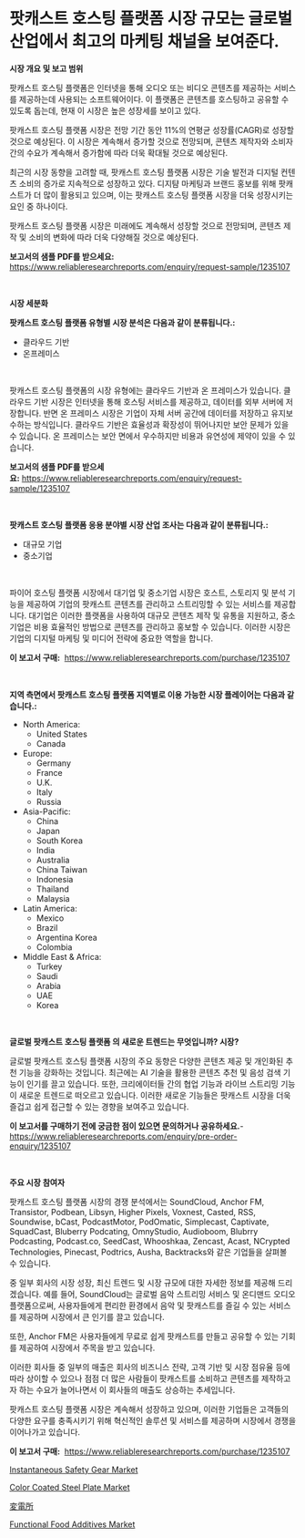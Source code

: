<p><h1>팟캐스트 호스팅 플랫폼 시장 규모는 글로벌 산업에서 최고의 마케팅 채널을 보여준다.</h1></p><p><strong>시장 개요 및 보고 범위</strong></p>
<p><p>팟캐스트 호스팅 플랫폼은 인터넷을 통해 오디오 또는 비디오 콘텐츠를 제공하는 서비스를 제공하는데 사용되는 소프트웨어이다. 이 플랫폼은 콘텐츠를 호스팅하고 공유할 수 있도록 돕는데, 현재 이 시장은 높은 성장세를 보이고 있다. </p><p>팟캐스트 호스팅 플랫폼 시장은 전망 기간 동안 11%의 연평균 성장률(CAGR)로 성장할 것으로 예상된다. 이 시장은 계속해서 증가할 것으로 전망되며, 콘텐츠 제작자와 소비자 간의 수요가 계속해서 증가함에 따라 더욱 확대될 것으로 예상된다. </p><p>최근의 시장 동향을 고려할 때, 팟캐스트 호스팅 플랫폼 시장은 기술 발전과 디지털 컨텐츠 소비의 증가로 지속적으로 성장하고 있다. 디지턈 마케팅과 브랜드 홍보를 위해 팟캐스트가 더 많이 활용되고 있으며, 이는 팟캐스트 호스팅 플랫폼 시장을 더욱 성장시키는 요인 중 하나이다. </p><p>팟캐스트 호스팅 플랫폼 시장은 미래에도 계속해서 성장할 것으로 전망되며, 콘텐츠 제작 및 소비의 변화에 따라 더욱 다양해질 것으로 예상된다.</p></p>
<p><strong>보고서의 샘플 PDF를 받으세요:</strong> <a href="https://www.reliableresearchreports.com/enquiry/request-sample/1235107">https://www.reliableresearchreports.com/enquiry/request-sample/1235107</a></p>
<p>&nbsp;</p>
<p><strong>시장 세분화</strong></p>
<p><strong>팟캐스트 호스팅 플랫폼 유형별 시장 분석은 다음과 같이 분류됩니다.:</strong></p>
<p><ul><li>클라우드 기반</li><li>온프레미스</li></ul></p>
<p>&nbsp;</p>
<p><p>팟캐스트 호스팅 플랫폼의 시장 유형에는 클라우드 기반과 온 프레미스가 있습니다. 클라우드 기반 시장은 인터넷을 통해 호스팅 서비스를 제공하고, 데이터를 외부 서버에 저장합니다. 반면 온 프레미스 시장은 기업이 자체 서버 공간에 데이터를 저장하고 유지보수하는 방식입니다. 클라우드 기반은 효율성과 확장성이 뛰어나지만 보안 문제가 있을 수 있습니다. 온 프레미스는 보안 면에서 우수하지만 비용과 유연성에 제약이 있을 수 있습니다.</p></p>
<p><strong>보고서의 샘플 PDF를 받으세요:</strong>&nbsp;<a href="https://www.reliableresearchreports.com/enquiry/request-sample/1235107">https://www.reliableresearchreports.com/enquiry/request-sample/1235107</a></p>
<p>&nbsp;</p>
<p><strong> 팟캐스트 호스팅 플랫폼 응용 분야별 시장 산업 조사는 다음과 같이 분류됩니다.:</strong></p>
<p><ul><li>대규모 기업</li><li>중소기업</li></ul></p>
<p>&nbsp;</p>
<p><p>파이어 호스팅 플랫폼 시장에서 대기업 및 중소기업 시장은 호스트, 스토리지 및 분석 기능을 제공하여 기업의 팟캐스트 콘텐츠를 관리하고 스트리밍할 수 있는 서비스를 제공합니다. 대기업은 이러한 플랫폼을 사용하여 대규모 콘텐츠 제작 및 유통을 지원하고, 중소기업은 비용 효율적인 방법으로 콘텐츠를 관리하고 홍보할 수 있습니다. 이러한 시장은 기업의 디지털 마케팅 및 미디어 전략에 중요한 역할을 합니다.</p></p>
<p><strong>이 보고서 구매:</strong>&nbsp; <a href="https://www.reliableresearchreports.com/purchase/1235107">https://www.reliableresearchreports.com/purchase/1235107</a></p>
<p>&nbsp;</p>
<p><strong>지역 측면에서 팟캐스트 호스팅 플랫폼 지역별로 이용 가능한 시장 플레이어는 다음과 같습니다.:</strong></p>
<p><ul>
    <li>
        North America:
        <ul>
            <li>United States</li>
            <li>Canada</li>
        </ul>
    </li>
    <li>
        Europe:
        <ul>
            <li>Germany</li>
            <li>France</li>
            <li>U.K.</li>
            <li>Italy</li>
            <li>Russia</li>
        </ul>
    </li>
    <li>
        Asia-Pacific:
        <ul>
            <li>China</li>
            <li>Japan</li>
            <li>South Korea</li>
            <li>India</li>
            <li>Australia</li>
            <li>China Taiwan</li>
            <li>Indonesia</li>
            <li>Thailand</li>
            <li>Malaysia</li>
        </ul>
    </li>
    <li>
        Latin America:
        <ul>
            <li>Mexico</li>
            <li>Brazil</li>
            <li>Argentina Korea</li>
            <li>Colombia</li>
        </ul>
    </li>
    <li>
        Middle East & Africa:
        <ul>
            <li>Turkey</li>
            <li>Saudi</li>
            <li>Arabia</li>
            <li>UAE</li>
            <li>Korea</li>
        </ul>
    </li>
    </ul></p>
<p>&nbsp;</p>
<p><strong>글로벌 팟캐스트 호스팅 플랫폼 의 새로운 트렌드는 무엇입니까? 시장?</strong></p>
<p><p>글로벌 팟캐스트 호스팅 플랫폼 시장의 주요 동향은 다양한 콘텐츠 제공 및 개인화된 추천 기능을 강화하는 것입니다. 최근에는 AI 기술을 활용한 콘텐츠 추천 및 음성 검색 기능이 인기를 끌고 있습니다. 또한, 크리에이터들 간의 협업 기능과 라이브 스트리밍 기능이 새로운 트렌드로 떠오르고 있습니다. 이러한 새로운 기능들은 팟캐스트 시장을 더욱 즐겁고 쉽게 접근할 수 있는 경향을 보여주고 있습니다.</p></p>
<p><strong>이 보고서를 구매하기 전에 궁금한 점이 있으면 문의하거나 공유하세요.</strong>- <a href="https://www.reliableresearchreports.com/enquiry/pre-order-enquiry/1235107">https://www.reliableresearchreports.com/enquiry/pre-order-enquiry/1235107</a></p>
<p>&nbsp;</p>
<p><strong>주요 시장 참여자</strong></p>
<p><p>팟캐스트 호스팅 플랫폼 시장의 경쟁 분석에서는 SoundCloud, Anchor FM, Transistor, Podbean, Libsyn, Higher Pixels, Voxnest, Casted, RSS, Soundwise, bCast, PodcastMotor, PodOmatic, Simplecast, Captivate, SquadCast, Bluberry Podcating, OmnyStudio, Audioboom, Blubrry Podcasting, Podcast.co, SeedCast, Whooshkaa, Zencast, Acast, NCrypted Technologies, Pinecast, Podtrics, Ausha, Backtracks와 같은 기업들을 살펴볼 수 있습니다. </p><p>중 일부 회사의 시장 성장, 최신 트렌드 및 시장 규모에 대한 자세한 정보를 제공해 드리겠습니다. 예를 들어, SoundCloud는 글로벌 음악 스트리밍 서비스 및 온디맨드 오디오 플랫폼으로써, 사용자들에게 편리한 환경에서 음악 및 팟캐스트를 즐길 수 있는 서비스를 제공하며 시장에서 큰 인기를 끌고 있습니다. </p><p>또한, Anchor FM은 사용자들에게 무료로 쉽게 팟캐스트를 만들고 공유할 수 있는 기회를 제공하여 시장에서 주목을 받고 있습니다. </p><p>이러한 회사들 중 일부의 매출은 회사의 비즈니스 전략, 고객 기반 및 시장 점유율 등에 따라 상이할 수 있으나 점점 더 많은 사람들이 팟캐스트를 소비하고 콘텐츠를 제작하고자 하는 수요가 늘어나면서 이 회사들의 매출도 상승하는 추세입니다. </p><p>팟캐스트 호스팅 플랫폼 시장은 계속해서 성장하고 있으며, 이러한 기업들은 고객들의 다양한 요구를 충족시키기 위해 혁신적인 솔루션 및 서비스를 제공하며 시장에서 경쟁을 이어나가고 있습니다.</p></p>
<p><strong>이 보고서 구매:</strong>&nbsp;&nbsp;<a href="https://www.reliableresearchreports.com/purchase/1235107">https://www.reliableresearchreports.com/purchase/1235107</a></p>
<p><p><a href="https://view.publitas.com/reportprime-1/global-instantaneous-safety-gear-market-by-types-applications-and-major-players-with-regional-growth-rate-analysis-and-development-situation-from-2024-to-2031/">Instantaneous Safety Gear Market</a></p><p><a href="https://full-wildebeest-80b.notion.site/Color-Coated-Steel-Plate-Market-Research-Report-The-Key-To-Successful-Business-Strategy-Forecasted--93525a3a5ab0478288f820a9895b1faf">Color Coated Steel Plate Market</a></p><p><a href="https://github.com/SarahFahey88/Market-Research-Report-List-1/blob/main/984428512886.md">変電所</a></p><p><a href="https://pretty-mail-caf.notion.site/Functional-Food-Additives-Market-Challenges-Opportunities-and-Growth-Drivers-and-Major-Market-Pla-f46889f5a58d4709b8298b59b8a9fa26">Functional Food Additives Market</a></p></p>

